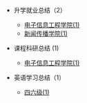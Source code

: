 - 升学就业总结（2）

  - [电子信息工程学院(1)](升学就业/电子信息工程学院/README.md)
  - [新闻传播学院(1)](升学就业/新闻传播学院/README.md)

- 课程科研总结 (1)

  - [电子信息工程学院(1)](课程学习/电子信息工程学院/README.md)

- 英语学习总结（1）

  - [四六级(1)](英语学习/四六级/README.md)
